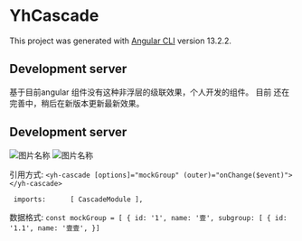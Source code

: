 # YhCascade

This project was generated with [Angular CLI](https://github.com/angular/angular-cli) version 13.2.2.

## Development server

基于目前angular 组件没有这种非浮层的级联效果，个人开发的组件。
目前 还在完善中，稍后在新版本更新最新效果。

## Development server

![图片名称](https://img-blog.csdnimg.cn/47d27b22eccd4c91988a82344c8ff6ac.png?x-oss-process=image/watermark,type_d3F5LXplbmhlaQ,shadow_50,text_Q1NETiBA6Z-z5LmQ5a6H,size_20,color_FFFFFF,t_70,g_se,x_16)
![图片名称](https://img-blog.csdnimg.cn/cf9436a8ccd049e2bfed0c53d8d33a67.png?x-oss-process=image/watermark,type_d3F5LXplbmhlaQ,shadow_50,text_Q1NETiBA6Z-z5LmQ5a6H,size_20,color_FFFFFF,t_70,g_se,x_16)

引用方式:
`<yh-cascade [options]="mockGroup" (outer)="onChange($event)"></yh-cascade>`

`  imports:      [ CascadeModule ],
`

数据格式:
`
const mockGroup = [
{
id: '1',
name: '壹',
subgroup: [
{
id: '1.1',
name: '壹壹',
}]
`
